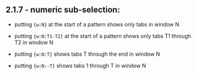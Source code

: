 ## 2.1.7 - numeric sub-selection:

* putting `{w:N}` at the start of a pattern shows only tabs in window N

* putting `{w:N:T1-T2}` at the start of a pattern shows only tabs T1 through T2 in window N

* putting `{w:N:T}` shows tabs T through the end in window N

* putting `{w:N:-T}` shows tabs 1 through T in window N
